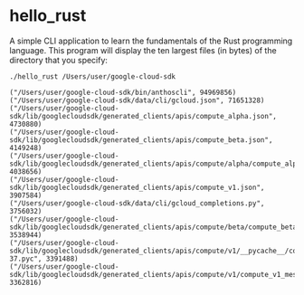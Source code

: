 # hello_rust
A simple CLI application to learn the fundamentals of the Rust programming language. This program will 
display the ten largest files (in bytes) of the directory that you specify: 

`./hello_rust /Users/user/google-cloud-sdk`

```
("/Users/user/google-cloud-sdk/bin/anthoscli", 94969856)
("/Users/user/google-cloud-sdk/data/cli/gcloud.json", 71651328)
("/Users/user/google-cloud-sdk/lib/googlecloudsdk/generated_clients/apis/compute_alpha.json", 4730880)
("/Users/user/google-cloud-sdk/lib/googlecloudsdk/generated_clients/apis/compute_beta.json", 4149248)
("/Users/user/google-cloud-sdk/lib/googlecloudsdk/generated_clients/apis/compute/alpha/compute_alpha_messages.py", 4038656)
("/Users/user/google-cloud-sdk/lib/googlecloudsdk/generated_clients/apis/compute_v1.json", 3907584)
("/Users/user/google-cloud-sdk/data/cli/gcloud_completions.py", 3756032)
("/Users/user/google-cloud-sdk/lib/googlecloudsdk/generated_clients/apis/compute/beta/compute_beta_messages.py", 3538944)
("/Users/user/google-cloud-sdk/lib/googlecloudsdk/generated_clients/apis/compute/v1/__pycache__/compute_v1_messages.cpython-37.pyc", 3391488)
("/Users/user/google-cloud-sdk/lib/googlecloudsdk/generated_clients/apis/compute/v1/compute_v1_messages.py", 3362816)
```